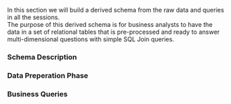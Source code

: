 In this section we will build a derived schema from the raw data and queries in all the sessions.  
The purpose of this derived schema is for business analysts to have the data in a set of relational tables
that is pre-processed and ready to answer multi-dimensional questions with simple SQL Join queries.

### Schema Description

### Data Preperation Phase

### Business Queries
